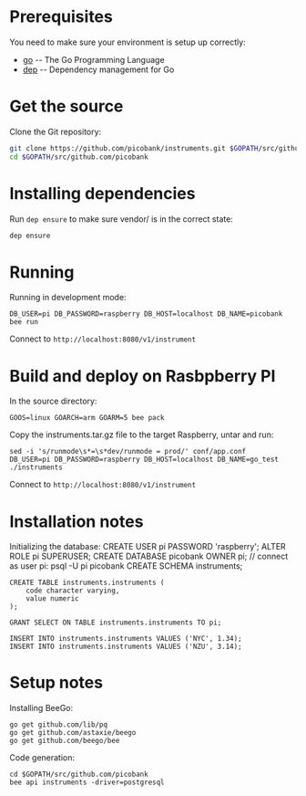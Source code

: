 # Prerequisites

You need to make sure your environment is setup up correctly:
 * [go](https://golang.org/) -- The Go Programming Language
 * [dep](https://golang.github.io/dep/) -- Dependency management for Go

# Get the source

Clone the Git repository:

```bash
git clone https://github.com/picobank/instruments.git $GOPATH/src/github.com/picobank
cd $GOPATH/src/github.com/picobank
```

# Installing dependencies

Run `dep ensure` to make sure vendor/ is in the correct state:

```bash
dep ensure
```

# Running

Running in development mode:

    DB_USER=pi DB_PASSWORD=raspberry DB_HOST=localhost DB_NAME=picobank bee run

Connect to `http://localhost:8080/v1/instrument`

# Build and deploy on Rasbpberry PI

In the source directory:

    GOOS=linux GOARCH=arm GOARM=5 bee pack

Copy the instruments.tar.gz file to the target Raspberry, untar and run:

    sed -i 's/runmode\s*=\s*dev/runmode = prod/' conf/app.conf
    DB_USER=pi DB_PASSWORD=raspberry DB_HOST=localhost DB_NAME=go_test ./instruments

Connect to `http://localhost:8080/v1/instrument`

# Installation notes

Initializing the database:
    CREATE USER pi PASSWORD 'raspberry';
    ALTER ROLE pi SUPERUSER;
    CREATE DATABASE picobank OWNER pi;
    // connect as user pi: psql -U pi picobank
    CREATE SCHEMA instruments;

    CREATE TABLE instruments.instruments (
        code character varying,
        value numeric
    );

    GRANT SELECT ON TABLE instruments.instruments TO pi;

    INSERT INTO instruments.instruments VALUES ('NYC', 1.34);
    INSERT INTO instruments.instruments VALUES ('NZU', 3.14);

# Setup notes

Installing BeeGo:

    go get github.com/lib/pq
    go get github.com/astaxie/beego
    go get github.com/beego/bee

Code generation:

    cd $GOPATH/src/github.com/picobank
    bee api instruments -driver=postgresql


